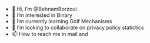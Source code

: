 - 👋 Hi, I’m @BehnamBorzoui
- 👀 I’m interested in Binary
- 🌱 I’m currently learning Golf Mechanisms
- 💞️ I’m looking to collaborate on privacy policy statictics
- 📫 How to reach me in mail and

<!---
BehnamBorzoui/BehnamBorzoui is a ✨ special ✨ repository because its `README.md` (this file) appears on your GitHub profile.
You can click the Preview link to take a look at your changes.
--->
